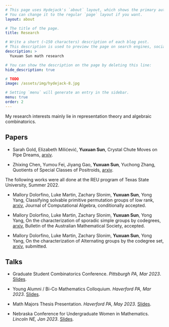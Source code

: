```yaml
---
# This page uses Hydejack's `about` layout, which shows the primary author's picture and about text at the top.
# You can change it to the regular `page` layout if you want.
layout: about

# The title of the page.
title: Research

# Write a short (~150 characters) description of each blog post.
# This description is used to preview the page on search engines, social media, etc.
description: >
  Yuxuan Sun math research

# You can show the description on the page by deleting this line:
hide_description: true

# TODO
image: /assets/img/hydejack-8.jpg

# Setting `menu` will generate an entry in the sidebar.
menu: true
order: 2
---
```


My research interests mainly lie in representation theory and algebraic combinatorics.

## Papers

* Sarah Gold, Elizabeth Milićević, **Yuxuan Sun**, Crystal Chute Moves on Pipe Dreams, [arxiv](https://arxiv.org/abs/2403.07204v1).

* Zhixing Chen, Yumou Fei, Jiyang Gao, **Yuxuan Sun**, Yuchong Zhang, Quotients of Special Classes of Positroids, [arxiv](https://arxiv.org/abs/2311.05340).

The following works were all done at the REU program of Texas State University, Summer 2022.

* Mallory Dolorfino, Luke Martin, Zachary Slonim, **Yuxuan Sun**, Yong Yang, Classifying solvable primitive permutation groups of low rank, [arxiv](https://arxiv.org/abs/2211.16558), Journal of Computational Algebra, conditionally accepted.

* Mallory Dolorfino, Luke Martin, Zachary Slonim, **Yuxuan Sun**, Yong Yang, On the characterization of sporadic simple groups by codegrees, [arxiv](https://arxiv.org/abs/2301.02365), Bulletin of the Australian Mathematical Society, accepted.

* Mallory Dolorfino, Luke Martin, Zachary Slonim, **Yuxuan Sun**, Yong Yang, On the characterization of Alternating groups by the codegree set, [arxiv](https://arxiv.org/abs/2301.02663), submitted.

## Talks

* Graduate Student Combinatorics Conference. *Pittsburgh PA, Mar 2023*. [Slides](/assets/files/talks/positroid.pdf).

* Young Alumni / Bi-Co Mathematics Colloquium. *Haverford PA, Mar 2023*. [Slides](/assets/files/talks/crystalChute.pdf).

* Math Majors Thesis Presentation. *Haverford PA, May 2023*. [Slides](/assets/files/thesisPre.pdf).

* Nebraska Conference for Undergraduate Women in Mathematics. *Lincoln NE, Jan 2023*. [Slides](/assets/files/AnTalk.pdf).


